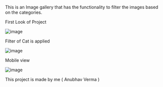 This is an Image gallery  that has the functionality to filter the images based on the categories.

First Look of Project 

![image](https://github.com/Anubhav-dev-web/CodeClauseInternship_Image-Gallery/assets/80172002/0f2b6d4b-097a-4c87-a362-0daeb0ab0a19)


Filter of Cat is applied

![image](https://github.com/Anubhav-dev-web/CodeClauseInternship_Image-Gallery/assets/80172002/7a911b7e-5d7c-4a8c-ad21-3d7b5d977f74)

Mobile view 

![image](https://github.com/Anubhav-dev-web/CodeClauseInternship_Image-Gallery/assets/80172002/4a2c0f1a-17e5-4705-9cec-64480dfb3e05)



This project is made by me ( Anubhav Verma )
 
